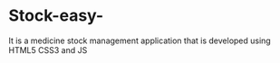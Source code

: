# Stock-easy-
It is a medicine stock management application that is developed using HTML5 CSS3 and JS
